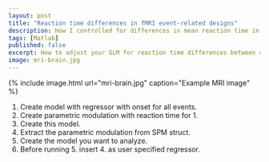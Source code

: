 ```yaml
---
layout: post
title: "Reaction time differences in fMRI event-related designs"
description: How I controlled for differences in mean reaction time in my event-related fMRI study
tags: [Matlab]
published: false
excerpt: How to adjust your GLM for reaction time differences between conditions using SPM and MATLAB.
image: mri-brain.jpg
---
```


{% include image.html url="mri-brain.jpg" caption="Example MRI image" %}

1. Create model with regressor with onset for all events.
2. Create parametric modulation with reaction time for 1.
3. Create this model.
4. Extract the parametric modulation from SPM struct.
5. Create the model you want to analyze.
6. Before running 5. insert 4. as user specified regressor.


